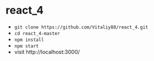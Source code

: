 # react_4
* `git clone https://github.com/Vitaliy88/react_4.git`
* `cd react_4-master`
* `npm install`
* `npm start`
* visit http://localhost:3000/
